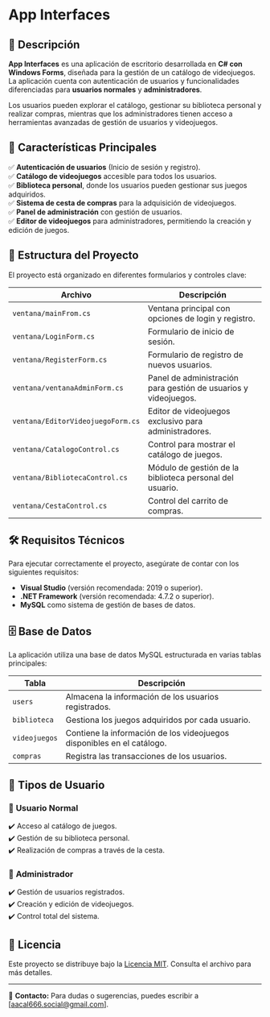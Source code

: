 # App Interfaces  

## 📌 Descripción  

**App Interfaces** es una aplicación de escritorio desarrollada en **C# con Windows Forms**, diseñada para la gestión de un catálogo de videojuegos. La aplicación cuenta con autenticación de usuarios y funcionalidades diferenciadas para **usuarios normales** y **administradores**.  

Los usuarios pueden explorar el catálogo, gestionar su biblioteca personal y realizar compras, mientras que los administradores tienen acceso a herramientas avanzadas de gestión de usuarios y videojuegos.  

## 🚀 Características Principales  

✅ **Autenticación de usuarios** (Inicio de sesión y registro).  
✅ **Catálogo de videojuegos** accesible para todos los usuarios.  
✅ **Biblioteca personal**, donde los usuarios pueden gestionar sus juegos adquiridos.  
✅ **Sistema de cesta de compras** para la adquisición de videojuegos.  
✅ **Panel de administración** con gestión de usuarios.  
✅ **Editor de videojuegos** para administradores, permitiendo la creación y edición de juegos.  

## 📂 Estructura del Proyecto  

El proyecto está organizado en diferentes formularios y controles clave:  

| Archivo                        | Descripción |
|--------------------------------|------------|
| `ventana/mainFrom.cs`         | Ventana principal con opciones de login y registro. |
| `ventana/LoginForm.cs`        | Formulario de inicio de sesión. |
| `ventana/RegisterForm.cs`     | Formulario de registro de nuevos usuarios. |
| `ventana/ventanaAdminForm.cs` | Panel de administración para gestión de usuarios y videojuegos. |
| `ventana/EditorVideojuegoForm.cs` | Editor de videojuegos exclusivo para administradores. |
| `ventana/CatalogoControl.cs`  | Control para mostrar el catálogo de juegos. |
| `ventana/BibliotecaControl.cs` | Módulo de gestión de la biblioteca personal del usuario. |
| `ventana/CestaControl.cs`     | Control del carrito de compras. |

## 🛠️ Requisitos Técnicos  

Para ejecutar correctamente el proyecto, asegúrate de contar con los siguientes requisitos:  

- **Visual Studio** (versión recomendada: 2019 o superior).  
- **.NET Framework** (versión recomendada: 4.7.2 o superior).  
- **MySQL** como sistema de gestión de bases de datos.  

## 🗄️ Base de Datos  

La aplicación utiliza una base de datos MySQL estructurada en varias tablas principales:  

| Tabla      | Descripción |
|-----------|------------|
| `users`   | Almacena la información de los usuarios registrados. |
| `biblioteca` | Gestiona los juegos adquiridos por cada usuario. |
| `videojuegos` | Contiene la información de los videojuegos disponibles en el catálogo. |
| `compras` | Registra las transacciones de los usuarios. |

## 👥 Tipos de Usuario  

### 👤 **Usuario Normal**  
✔️ Acceso al catálogo de juegos.  
✔️ Gestión de su biblioteca personal.  
✔️ Realización de compras a través de la cesta.  

### 🔑 **Administrador**  
✔️ Gestión de usuarios registrados.  
✔️ Creación y edición de videojuegos.  
✔️ Control total del sistema.  

## 📜 Licencia  

Este proyecto se distribuye bajo la [Licencia MIT](LICENSE). Consulta el archivo para más detalles.   

---  

📩 **Contacto:** Para dudas o sugerencias, puedes escribir a [aacal666.social@gmail.com].  
